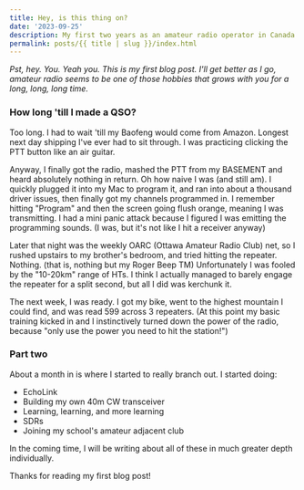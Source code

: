 ```yaml
---
title: Hey, is this thing on?
date: '2023-09-25'
description: My first two years as an amateur radio operator in Canada
permalink: posts/{{ title | slug }}/index.html
---
```


*Pst, hey. You. Yeah you. This is my first blog post. I'll get better as I go, amateur radio seems to be one of those hobbies that grows with you for a long, long, long time.*

### How long 'till I made a QSO?
Too long. I had to wait 'till my Baofeng would come from Amazon. Longest next day shipping I've ever had to sit through. I was practicing clicking the PTT button like an air guitar. 

Anyway, I finally got the radio, mashed the PTT from my BASEMENT and heard absolutely nothing in return. Oh how naive I was (and still am). I quickly plugged it into my Mac to program it, and ran into about a thousand driver issues, then finally got my channels programmed in. I remember hitting "Program" and then the screen going flush orange, meaning I was transmitting. I had a mini panic attack because I figured I was emitting the programming sounds. (I was, but it's not like I hit a receiver anyway)

Later that night was the weekly OARC (Ottawa Amateur Radio Club) net, so I rushed upstairs to my brother's bedroom, and tried hitting the repeater. Nothing. (that is, nothing but my Roger Beep TM) Unfortunately I was fooled by the "10-20km" range of HTs. I think I actually managed to barely engage the repeater for a split second, but all I did was kerchunk it.

The next week, I was ready. I got my bike, went to the highest mountain I could find, and was read 599 across 3 repeaters. (At this point my basic training kicked in and I instinctively turned down the power of the radio, because "only use the power you need to hit the station!")

### Part two
About a month in is where I started to really branch out. I started doing:

- EchoLink
- Building my own 40m CW transceiver
- Learning, learning, and more learning
- SDRs
- Joining my school's amateur adjacent club

In the coming time, I will be writing about all of these in much greater depth individually.

Thanks for reading my first blog post!
